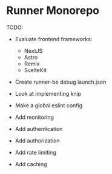 # Runner Monorepo

TODO:

- Evaluate frontend frameworks:

  - NextJS
  - Astro
  - Remix
  - SvelteKit

- Create runner-be debug launch.json
- Look at implementing knip
- Make a global eslint config
- Add monitoring
- Add authentication
- Add authorization
- Add rate limiting
- Add caching
